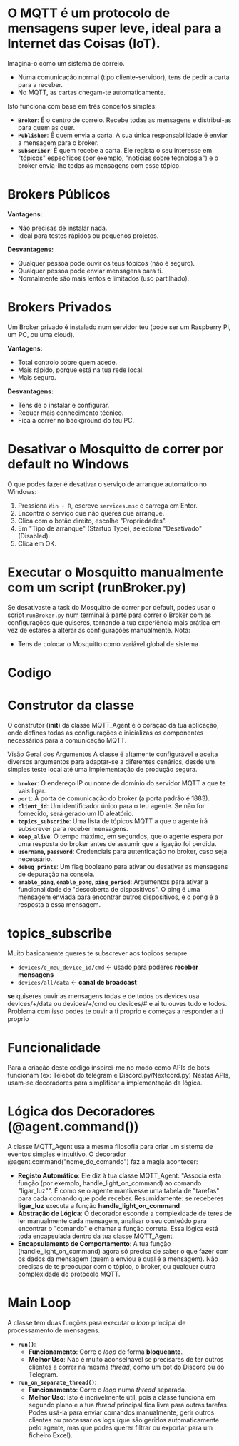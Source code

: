 # O MQTT é um protocolo de mensagens super leve, ideal para a Internet das Coisas (IoT).

Imagina-o como um sistema de correio.
- Numa comunicação normal (tipo cliente-servidor), tens de pedir a carta para a receber.
- No MQTT, as cartas chegam-te automaticamente.

Isto funciona com base em três conceitos simples:
- **`Broker`**: É o centro de correio. Recebe todas as mensagens e distribui-as para quem as quer.
- **`Publisher`**: É quem envia a carta. A sua única responsabilidade é enviar a mensagem para o broker.
- **`Subscriber`**: É quem recebe a carta. Ele regista o seu interesse em "tópicos" específicos (por exemplo, "notícias sobre tecnologia") e o broker envia-lhe todas as mensagens com esse tópico.

# Brokers Públicos

**Vantagens:**
- Não precisas de instalar nada.
- Ideal para testes rápidos ou pequenos projetos.

**Desvantagens:**
- Qualquer pessoa pode ouvir os teus tópicos (não é seguro).
- Qualquer pessoa pode enviar mensagens para ti.
- Normalmente são mais lentos e limitados (uso partilhado).

# Brokers Privados

Um Broker privado é instalado num servidor teu (pode ser um Raspberry Pi, um PC, ou uma cloud).

**Vantagens:**
- Total controlo sobre quem acede.
- Mais rápido, porque está na tua rede local.
- Mais seguro.

**Desvantagens:**
- Tens de o instalar e configurar.
- Requer mais conhecimento técnico.
- Fica a correr no background do teu PC.

# Desativar o Mosquitto de correr por default no Windows

O que podes fazer é desativar o serviço de arranque automático no Windows:

1. Pressiona `Win + R`, escreve `services.msc` e carrega em Enter.
2. Encontra o serviço que não queres que arranque.
3. Clica com o botão direito, escolhe "Propriedades".
4. Em "Tipo de arranque" (Startup Type), seleciona "Desativado" (Disabled).
5. Clica em OK.

# Executar o Mosquitto manualmente com um script (runBroker.py)

Se desativaste a task do Mosquitto de correr por default, podes usar o script `runBroker.py` num terminal à parte para correr o Broker com as configurações que quiseres, tornando a tua experiência mais prática em vez de estares a alterar as configurações manualmente.
Nota:
- Tens de colocar o Mosquitto como variável global de sistema 

# Codigo

# Construtor da classe

O construtor (__init__) da classe MQTT_Agent é o coração da tua aplicação, onde defines todas as configurações e inicializas os componentes necessários para a comunicação MQTT.

Visão Geral dos Argumentos
A classe é altamente configurável e aceita diversos argumentos para adaptar-se a diferentes cenários, desde um simples teste local até uma implementação de produção segura.
- **`broker`**: O endereço IP ou nome de domínio do servidor MQTT a que te vais ligar.
- **`port`**: A porta de comunicação do broker (a porta padrão é 1883).
- **`client_id`**: Um identificador único para o teu agente. Se não for fornecido, será gerado um ID aleatório.
- **`topics_subscribe`**: Uma lista de tópicos MQTT a que o agente irá subscrever para receber mensagens.
- **`keep_alive`**: O tempo máximo, em segundos, que o agente espera por uma resposta do broker antes de assumir que a ligação foi perdida.
- **`username`, `password`**: Credenciais para autenticação no broker, caso seja necessário.
- **`debug_prints`**: Um flag booleano para ativar ou desativar as mensagens de depuração na consola.
- **`enable_ping`, `enable_pong`, `ping_period`**: Argumentos para ativar a funcionalidade de "descoberta de dispositivos". O ping é uma mensagem enviada para encontrar outros dispositivos, e o pong é a resposta a essa mensagem.

# topics_subscribe
Muito basicamente queres te subscrever aos topicos sempre
- `devices/o_meu_device_id/cmd`  <-  usado para poderes **receber mensagens**
- `devices/all/data` <- **canal de broadcast**

**se** quiseres ouvir as mensagens todas e de todos os devices usa devices/+/data ou devices/+/cmd ou devices/# e ai tu ouves tudo e todos. Problema com isso podes te ouvir a ti proprio e começas a responder a ti proprio 

# Funcionalidade

Para a criação deste codigo inspirei-me no modo como APIs de bots funcionam (ex: Telebot do telegram e Discord.py/Nextcord.py)
Nestas APIs, usam-se decoradores para simplificar a implementação da lógica.

# Lógica dos Decoradores (@agent.command())

A classe MQTT_Agent usa a mesma filosofia para criar um sistema de eventos simples e intuitivo. O decorador @agent.command("nome_do_comando") faz a magia acontecer:
- **Registo Automático**: Ele diz à tua classe MQTT_Agent: "Associa esta função (por exemplo, handle_light_on_command) ao comando "ligar_luz"". É como se o agente mantivesse uma tabela de "tarefas" para cada comando que pode receber. Resumidamente: se receberes **ligar_luz** executa a função **handle_light_on_command**
- **Abstração de Lógica**: O decorador esconde a complexidade de teres de ler manualmente cada mensagem, analisar o seu conteúdo para encontrar o "comando" e chamar a função correta. Essa lógica está toda encapsulada dentro da tua classe MQTT_Agent.
- **Encapsulamento de Comportamento**: A tua função (handle_light_on_command) agora só precisa de saber o que fazer com os dados da mensagem (quem a enviou e qual é a mensagem). Não precisas de te preocupar com o tópico, o broker, ou qualquer outra complexidade do protocolo MQTT.


# Main Loop
A classe tem duas funções para executar o *loop* principal de processamento de mensagens.
- **`run()`**:
  - **Funcionamento**: Corre o *loop* de forma **bloqueante**.
  - **Melhor Uso**: Não é muito aconselhável se precisares de ter outros clientes a correr na mesma *thread*, como um bot do Discord ou do Telegram.
- **`run_on_separate_thread()`**:
  - **Funcionamento**: Corre o *loop* numa *thread* separada.
  - **Melhor Uso**: Isto é incrivelmente útil, pois a classe funciona em segundo plano e a tua *thread* principal fica livre para outras tarefas. Podes usá-la para enviar comandos manualmente, gerir outros clientes ou processar os logs (que são geridos automaticamente pelo agente, mas que podes querer filtrar ou exportar para um ficheiro Excel).
